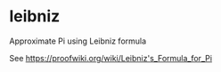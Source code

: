 # leibniz
Approximate Pi using Leibniz formula

See https://proofwiki.org/wiki/Leibniz's_Formula_for_Pi
